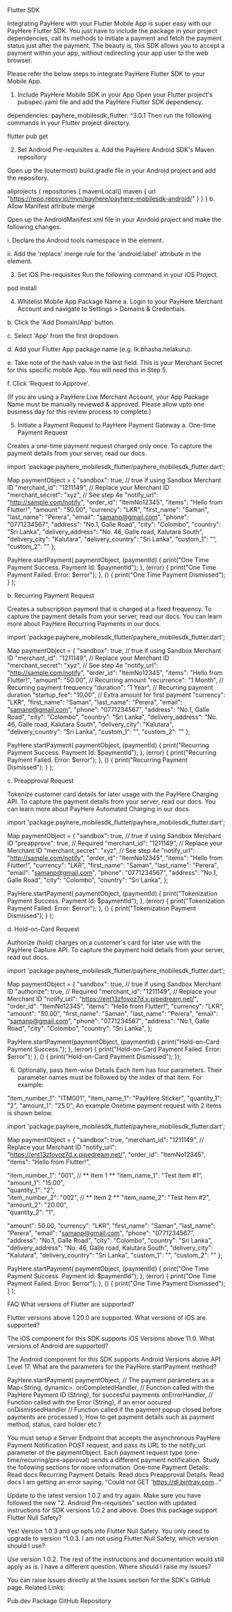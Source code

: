 Flutter SDK


Integrating PayHere with your Flutter Mobile App is super easy with our PayHere Flutter SDK. You just have to include the package in your project dependencies, call its methods to initiate a payment and fetch the payment status just after the payment. The beauty is, this SDK allows you to accept a payment within your app, without redirecting your app user to the web browser.

Please refer the below steps to integrate PayHere Flutter SDK to your Mobile App.


1. Include PayHere Mobile SDK in your App
Open your Flutter project's pubspec.yaml file and add the PayHere Flutter SDK dependency.

dependencies:
  payhere_mobilesdk_flutter: ^3.0.1
Then run the following commands in your Flutter project directory.

flutter pub get

2. Set Android Pre-requisites
a. Add the PayHere Android SDK's Maven repository

Open up the (outermost) build.gradle file in your Android project and add the repository.

allprojects {
    repositories {
        mavenLocal()
        maven {
            url  "https://repo.repsy.io/mvn/payhere/payhere-mobilesdk-android/"
        }
    }
}
b. Allow Manifest attribute merge

Open up the AndroidManifest.xml file in your Anrdoid project and make the following changes.

i. Declare the Android tools namespace in the element.

<manifest xmlns:android="http://schemas.android.com/apk/res/android"
    package="com.domain.name"
    xmlns:tools="http://schemas.android.com/tools">
ii. Add the 'replace' merge rule for the 'android:label' attribute in the element.

<application tools:replace="android:label">

3. Set iOS Pre-requisites
Run the following command in your iOS Project.

pod install

4. Whitelist Mobile App Package Name
a. Login to your PayHere Merchant Account and navigate to Settings > Domains & Credentials.

b. Click the 'Add Domain/App' button.

c. Select 'App' from the first dropdown.

d. Add your Flutter App package name (e.g. lk.bhasha.helakuru).

e. Take note of the hash value in the last field. This is your Merchant Secret for this specific mobile App. You will need this in Step 5.

f. Click 'Request to Approve'.

(If you are using a PayHere Live Merchant Account, your App Package Name must be manually reviewed & approved. Please allow upto one business day for this review process to complete.)


5. Initiate a Payment Request to PayHere Payment Gateway
a. One-time Payment Request

Creates a one-time payment request charged only once. To capture the payment details from your server, read our docs.

import 'package:payhere_mobilesdk_flutter/payhere_mobilesdk_flutter.dart';

Map paymentObject = {
  "sandbox": true,                 // true if using Sandbox Merchant ID
  "merchant_id": "1211149",        // Replace your Merchant ID
  "merchant_secret": "xyz",        // See step 4e
  "notify_url": "http://sample.com/notify",
  "order_id": "ItemNo12345",
  "items": "Hello from Flutter!",
  "amount": "50.00",
  "currency": "LKR",
  "first_name": "Saman",
  "last_name": "Perera",
  "email": "samanp@gmail.com",
  "phone": "0771234567",
  "address": "No.1, Galle Road",
  "city": "Colombo",
  "country": "Sri Lanka",
  "delivery_address": "No. 46, Galle road, Kalutara South",
  "delivery_city": "Kalutara",
  "delivery_country": "Sri Lanka",
  "custom_1": "",
  "custom_2": ""
};  

PayHere.startPayment(
  paymentObject, 
  (paymentId) {
    print("One Time Payment Success. Payment Id: $paymentId");
  }, 
  (error) { 
    print("One Time Payment Failed. Error: $error");
  }, 
  () { 
    print("One Time Payment Dismissed");
  }
);

b. Recurring Payment Request

Creates a subscription payment that is charged at a fixed frequency. To capture the payment details from your server, read our docs. You can learn more about PayHere Recurring Payments in our docs.

import 'package:payhere_mobilesdk_flutter/payhere_mobilesdk_flutter.dart';

Map paymentObject = {
  "sandbox": true,                 // true if using Sandbox Merchant ID
  "merchant_id": "1211149",        // Replace your Merchant ID
  "merchant_secret": "xyz",        // See step 4e
  "notify_url": "http://sample.com/notify",
  "order_id": "ItemNo12345",
  "items": "Hello from Flutter!",
  "amount": "50.00",               // Recurring amount
  "recurrence": "1 Month",         // Recurring payment frequency
  "duration": "1 Year",            // Recurring payment duration
  "startup_fee": "10.00",          // Extra amount for first payment
  "currency": "LKR",
  "first_name": "Saman",
  "last_name": "Perera",
  "email": "samanp@gmail.com",
  "phone": "0771234567",
  "address": "No.1, Galle Road",
  "city": "Colombo",
  "country": "Sri Lanka",
  "delivery_address": "No. 46, Galle road, Kalutara South",
  "delivery_city": "Kalutara",
  "delivery_country": "Sri Lanka",
  "custom_1": "",
  "custom_2": ""
};

PayHere.startPayment(
  paymentObject, 
  (paymentId) {
    print("Recurring Payment Success. Payment Id: $paymentId");
  }, 
  (error) { 
    print("Recurring Payment Failed. Error: $error");
  }, 
  () { 
    print("Recurring Payment Dismissed");
  }
);

c. Preapproval Request

Tokenize customer card details for later usage with the PayHere Charging API. To capture the payment details from your server, read our docs. You can learn more about PayHere Automated Charging in our docs.

import 'package:payhere_mobilesdk_flutter/payhere_mobilesdk_flutter.dart';

Map paymentObject = {
  "sandbox": true,                 // true if using Sandbox Merchant ID
  "preapprove": true,              // Required
  "merchant_id": "1211149",        // Replace your Merchant ID
  "merchant_secret": "xyz",        // See step 4e
  "notify_url": "http://sample.com/notify",
  "order_id": "ItemNo12345",
  "items": "Hello from Flutter!",
  "currency": "LKR",
  "first_name": "Saman",
  "last_name": "Perera",
  "email": "samanp@gmail.com",
  "phone": "0771234567",
  "address": "No.1, Galle Road",
  "city": "Colombo",
  "country": "Sri Lanka",
};

PayHere.startPayment(
  paymentObject, 
  (paymentId) {
    print("Tokenization Payment Success. Payment Id: $paymentId");
  }, 
  (error) { 
    print("Tokenization Payment Failed. Error: $error");
  }, 
  () { 
    print("Tokenization Payment Dismissed");
  }
);

d. Hold-on-Card Request

Authorize (hold) charges on a customer's card for later use with the PayHere Capture API. To capture the payment hold details from your server, read out docs.

import 'package:payhere_mobilesdk_flutter/payhere_mobilesdk_flutter.dart';

Map paymentObject = {
  "sandbox": true,                // true if using Sandbox Merchant ID
  "authorize": true,              // Required
  "merchant_id": "1211149",       // Replace your Merchant ID
  "notify_url": "https://ent13zfovoz7d.x.pipedream.net/",
  "order_id": "ItemNo12345",
  "items": "Hello from Flutter!",
  "currency": "LKR",
  "amount": "50.00",
  "first_name": "Saman",
  "last_name": "Perera",
  "email": "samanp@gmail.com",
  "phone": "0771234567",
  "address": "No.1, Galle Road",
  "city": "Colombo",
  "country": "Sri Lanka",
};

PayHere.startPayment(paymentObject, (paymentId) {
  print("Hold-on-Card Payment Success.");
}, (error) {
  print("Hold-on-Card Payment Failed. Error: $error");
}, () {
  print("Hold-on-Card Payment Dismissed");
});

6. Optionally, pass Item-wise Details
Each item has four parameters. Their parameter names must be followed by the index of that item. For example:

  "item_number_1": "ITM001",
  "item_name_1": "PayHere Sticker",
  "quantity_1": "2",
  "amount_1": "25.0",
An example Onetime payment request with 2 items is shown below.

import 'package:payhere_mobilesdk_flutter/payhere_mobilesdk_flutter.dart';

Map paymentObject = {
  "sandbox": true, 
  "merchant_id": "1211149",             // Replace your Merchant ID
  "notify_url": "https://ent13zfovoz7d.x.pipedream.net/",
  "order_id": "ItemNo12345",
  "items": "Hello from Flutter!",

  "item_number_1": "001",               // ** Item 1 **
  "item_name_1": "Test Item #1",        
  "amount_1": "15.00",                  
  "quantity_1": "2",                    
  "item_number_2": "002",               // ** Item 2 **
  "item_name_2": "Test Item #2",        
  "amount_2": "20.00",                  
  "quantity_2": "1",                    
  
  "amount": 50.00,
  "currency": "LKR",
  "first_name": "Saman",
  "last_name": "Perera",
  "email": "samanp@gmail.com",
  "phone": "0771234567",
  "address": "No.1, Galle Road",
  "city": "Colombo",
  "country": "Sri Lanka",
  "delivery_address": "No. 46, Galle road, Kalutara South",
  "delivery_city": "Kalutara",
  "delivery_country": "Sri Lanka",
  "custom_1": "",
  "custom_2": ""
};

PayHere.startPayment(
  paymentObject, (paymentId) {
    print("One Time Payment Success. Payment Id: $paymentId");
  }, (error) { 
    print("One Time Payment Failed. Error: $error");
  }, () { 
    print("One Time Payment Dismissed");
  }
);

FAQ
What versions of Flutter are supported?

Flutter versions above 1.20.0 are supported.
What versions of iOS are supported?

The iOS component for this SDK supports iOS Versions above 11.0.
What versions of Android are supported?

The Android component for this SDK supports Android Versions above API Level 17.
What are the parameters for the PayHere.startPayment method?

PayHere.startPayment(
  paymentObject,          // The payment parameters as a Map<String, dynamic>.
  onCompletedHandler,     // Function called with the PayHere Payment ID (String), for succesful payments
  onErrorHandler,         // Function called with the Error (String), if an error occured
  onDismissedHandler      // Function called if the payment popup closed before payments are processed
);
How to get payment details such as payment method, status, card holder etc.?

You must setup a Server Endpoint that accepts the asynchronous PayHere Payment Notification POST request, and pass its URL to the notify_url parameter of the paymentObject.
Each payment request type (one-time/recurring/pre-approval) sends a different payment notification. Study the following sections for more information.
One-time Payment Details: Read docs
Recurring Payment Details: Read docs
Preapproval Details: Read docs
I am getting an error saying, "Could not GET 'https://dl.bintray.com..."

Update to the latest version 1.0.2 and try again. Make sure you have followed the new "2. Android Pre-requisites" section with updated instructions for SDK versions 1.0.2 and above.
Does this package support Flutter Null Safety?

Yes! Version 1.0.3 and up opts into Flutter Null Safety. You only need to upgrade to version ^1.0.3.
I am not using Flutter Null Safety, which version should I use?

Use version 1.0.2. The rest of the instructions and documentation would still apply as is.
I have a different question. Where should I raise my issues?

You can raise issues directly at the Issues section for the SDK's GitHub page.
Related Links:

Pub.dev Package
GitHub Repository
